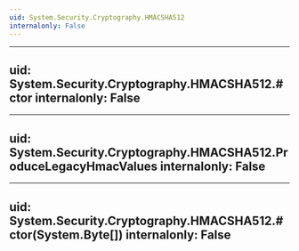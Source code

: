 ```yaml
---
uid: System.Security.Cryptography.HMACSHA512
internalonly: False
---
```


---
uid: System.Security.Cryptography.HMACSHA512.#ctor
internalonly: False
---

---
uid: System.Security.Cryptography.HMACSHA512.ProduceLegacyHmacValues
internalonly: False
---

---
uid: System.Security.Cryptography.HMACSHA512.#ctor(System.Byte[])
internalonly: False
---
